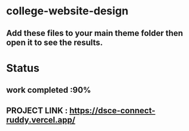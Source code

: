 # college-website-design
## Add these files to your main theme folder then open it to see the results.
# Status
## work completed :90%
## PROJECT LINK : https://dsce-connect-ruddy.vercel.app/
